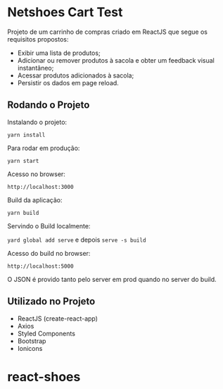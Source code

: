 # Netshoes Cart Test

Projeto de um carrinho de compras criado em ReactJS que segue os requisitos propostos:

* Exibir uma lista de produtos;
* Adicionar ou remover produtos à sacola e obter um feedback visual instantâneo;
* Acessar produtos adicionados à sacola;
* Persistir os dados em page reload.


## Rodando o Projeto

Instalando o projeto:

`yarn install`

Para rodar em produção:

`yarn start`

Acesso no browser:

`http://localhost:3000`

Build da aplicação:

`yarn build`

Servindo o Build localmente:

`yard global add serve` e depois `serve -s build`

Acesso do build no browser:

`http://localhost:5000`

O JSON é provido tanto pelo server em prod quando no server do build.

## Utilizado no Projeto

* ReactJS (create-react-app)
* Axios
* Styled Components
* Bootstrap
* Ionicons




# react-shoes
